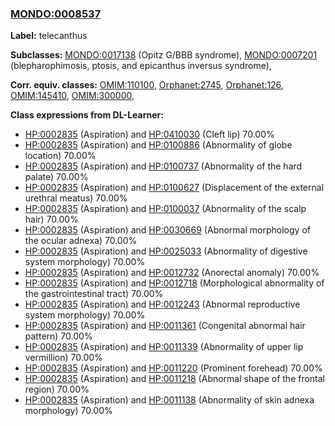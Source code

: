 
### [MONDO:0008537](http://purl.obolibrary.org/obo/MONDO_0008537)
**Label:** telecanthus

**Subclasses:** [MONDO:0017138](http://purl.obolibrary.org/obo/MONDO_0017138) (Opitz G/BBB syndrome), [MONDO:0007201](http://purl.obolibrary.org/obo/MONDO_0007201) (blepharophimosis, ptosis, and epicanthus inversus syndrome), 

**Corr. equiv. classes:** [OMIM:110100](http://purl.obolibrary.org/obo/OMIM_110100), [Orphanet:2745](http://www.orpha.net/ORDO/Orphanet_2745), [Orphanet:126](http://www.orpha.net/ORDO/Orphanet_126), [OMIM:145410](http://purl.obolibrary.org/obo/OMIM_145410), [OMIM:300000](http://purl.obolibrary.org/obo/OMIM_300000), 

**Class expressions from DL-Learner:**

- [HP:0002835](http://purl.obolibrary.org/obo/HP_0002835) (Aspiration) and [HP:0410030](http://purl.obolibrary.org/obo/HP_0410030) (Cleft lip) 70.00%
- [HP:0002835](http://purl.obolibrary.org/obo/HP_0002835) (Aspiration) and [HP:0100886](http://purl.obolibrary.org/obo/HP_0100886) (Abnormality of globe location) 70.00%
- [HP:0002835](http://purl.obolibrary.org/obo/HP_0002835) (Aspiration) and [HP:0100737](http://purl.obolibrary.org/obo/HP_0100737) (Abnormality of the hard palate) 70.00%
- [HP:0002835](http://purl.obolibrary.org/obo/HP_0002835) (Aspiration) and [HP:0100627](http://purl.obolibrary.org/obo/HP_0100627) (Displacement of the external urethral meatus) 70.00%
- [HP:0002835](http://purl.obolibrary.org/obo/HP_0002835) (Aspiration) and [HP:0100037](http://purl.obolibrary.org/obo/HP_0100037) (Abnormality of the scalp hair) 70.00%
- [HP:0002835](http://purl.obolibrary.org/obo/HP_0002835) (Aspiration) and [HP:0030669](http://purl.obolibrary.org/obo/HP_0030669) (Abnormal morphology of the ocular adnexa) 70.00%
- [HP:0002835](http://purl.obolibrary.org/obo/HP_0002835) (Aspiration) and [HP:0025033](http://purl.obolibrary.org/obo/HP_0025033) (Abnormality of digestive system morphology) 70.00%
- [HP:0002835](http://purl.obolibrary.org/obo/HP_0002835) (Aspiration) and [HP:0012732](http://purl.obolibrary.org/obo/HP_0012732) (Anorectal anomaly) 70.00%
- [HP:0002835](http://purl.obolibrary.org/obo/HP_0002835) (Aspiration) and [HP:0012718](http://purl.obolibrary.org/obo/HP_0012718) (Morphological abnormality of the gastrointestinal tract) 70.00%
- [HP:0002835](http://purl.obolibrary.org/obo/HP_0002835) (Aspiration) and [HP:0012243](http://purl.obolibrary.org/obo/HP_0012243) (Abnormal reproductive system morphology) 70.00%
- [HP:0002835](http://purl.obolibrary.org/obo/HP_0002835) (Aspiration) and [HP:0011361](http://purl.obolibrary.org/obo/HP_0011361) (Congenital abnormal hair pattern) 70.00%
- [HP:0002835](http://purl.obolibrary.org/obo/HP_0002835) (Aspiration) and [HP:0011339](http://purl.obolibrary.org/obo/HP_0011339) (Abnormality of upper lip vermillion) 70.00%
- [HP:0002835](http://purl.obolibrary.org/obo/HP_0002835) (Aspiration) and [HP:0011220](http://purl.obolibrary.org/obo/HP_0011220) (Prominent forehead) 70.00%
- [HP:0002835](http://purl.obolibrary.org/obo/HP_0002835) (Aspiration) and [HP:0011218](http://purl.obolibrary.org/obo/HP_0011218) (Abnormal shape of the frontal region) 70.00%
- [HP:0002835](http://purl.obolibrary.org/obo/HP_0002835) (Aspiration) and [HP:0011138](http://purl.obolibrary.org/obo/HP_0011138) (Abnormality of skin adnexa morphology) 70.00%


